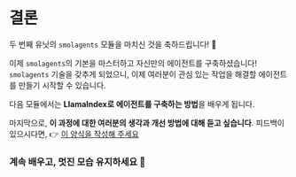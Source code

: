# 결론

두 번째 유닛의 `smolagents` 모듈을 마치신 것을 축하드립니다! 🥳

이제 `smolagents`의 기본을 마스터하고 자신만의 에이전트를 구축하셨습니다! `smolagents` 기술을 갖추게 되었으니, 이제 여러분이 관심 있는 작업을 해결할 에이전트를 만들기 시작할 수 있습니다.

다음 모듈에서는 **LlamaIndex로 에이전트를 구축하는 방법**을 배우게 됩니다.

마지막으로, **이 과정에 대한 여러분의 생각과 개선 방법에 대해 듣고 싶습니다**. 피드백이 있으시다면, 👉 [이 양식을 작성해 주세요](https://docs.google.com/forms/d/e/1FAIpQLSe9VaONn0eglax0uTwi29rIn4tM7H2sYmmybmG5jJNlE5v0xA/viewform?usp=dialog)

### 계속 배우고, 멋진 모습 유지하세요 🤗